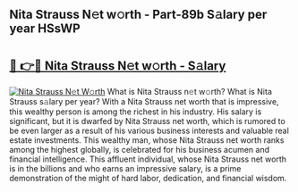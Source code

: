 ## Nita Strauss N𝚎t w𝚘rth - Part-89b S𝚊lary per year HSsWP

# <h2><a href="http://gc34o7n.nevu.top/?p=Nita+Strauss">🔗 👉🔴 Nita Strauss N𝚎t w𝚘rth - S𝚊lary</a></h2>

[![Nita Strauss N𝚎t W𝚘rth](https://i.imgur.com/Oavwk0R.jpeg)](http://gc34o7n.nevu.top/?p=Nita+Strauss)
What is Nita Strauss n𝚎t w𝚘rth? What is Nita Strauss s𝚊lary per year?
With a Nita Strauss net worth that is impressive, this wealthy person is among the richest in his industry. His salary is significant, but it is dwarfed by Nita Strauss net worth, which is rumored to be even larger as a result of his various business interests and valuable real estate investments. This wealthy man, whose Nita Strauss net worth ranks among the highest globally, is celebrated for his business acumen and financial intelligence. This affluent individual, whose Nita Strauss net worth is in the billions and who earns an impressive salary, is a prime demonstration of the might of hard labor, dedication, and financial wisdom.
